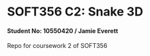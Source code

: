 # SOFT356 C2: Snake 3D

#### Student No: 10550420 / Jamie Everett

Repo for coursework 2 of SOFT356
